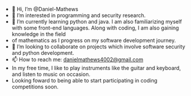 - 👋 Hi, I’m @Daniel-Mathews
- 👀 I’m interested in programming and security research.
- 🌱 I’m currently learning python and java. I am also familiarizing myself with some front-end languages. Along with coding, I am also gaining knowledge in the field
- of mathematics as I progress on my software development journey.
- 💞️ I’m looking to collaborate on projects which involve software security and python development.
- 📫 How to reach me: danielmathews4002@gmail.com
- In my free time, I like to play instruments like the guitar and keyboard, and listen to music on occasion.
- Looking foward to being able to start participating in coding competitions soon.


